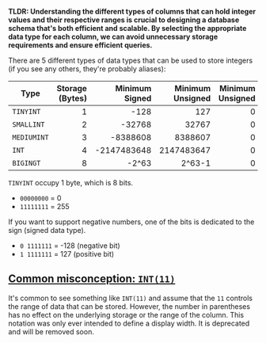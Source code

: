 **TLDR: Understanding the different types of columns that can hold integer values and their respective ranges is crucial to designing a database schema that's both efficient and scalable. By selecting the appropriate data type for each column, we can avoid unnecessary storage requirements and ensure efficient queries.**

There are 5 different types of data types that can be used to store integers (if you see any others, they're probably aliases):

| Type        | Storage (Bytes) | Minimum Signed | Minimum Unsigned | Minimum Unsigned | Maximum Unsigned |
| ----------- | ---------------:| --------------:| ----------------:| ----------------:| ----------------:|
| `TINYINT`   |               1 |           -128 |              127 |                0 |              255 |
| `SMALLINT`  |               2 |         -32768 |            32767 |                0 |            65535 |
| `MEDIUMINT` |               3 |       -8388608 |          8388607 |                0 |         16777215 |
| `INT`       |               4 |    -2147483648 |       2147483647 |                0 |       4294967295 |
| `BIGINGT`   |               8 |          -2^63 |           2^63-1 |                0 |           2^64-1 |

`TINYINT` occupy 1 byte, which is 8 bits.

- `00000000` = 0
- `11111111` = 255

If you want to support negative numbers, one of the bits is dedicated to the sign (signed data type).

- `0 1111111` = -128 (negative bit)
- `1 1111111` = 127 (positive bit)

## [Common misconception: `INT(11)`](https://planetscale.com/courses/mysql-for-developers/schema/integers?autoplay=1#common-misconception-int11)

It's common to see something like `INT(11)` and assume that the `11` controls the range of data that can be stored. However, the number in parentheses has no effect on the underlying storage or the range of the column. This notation was only ever intended to define a display width. It is deprecated and will be removed soon.
